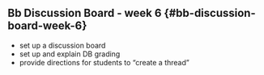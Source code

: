 ## Bb Discussion Board - week 6 {#bb-discussion-board-week-6}

*   set up a discussion board
*   set up and explain DB grading
*   provide directions for students to “create a thread”